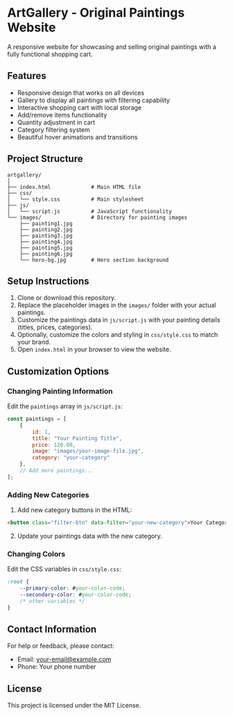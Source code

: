 # ArtGallery - Original Paintings Website

A responsive website for showcasing and selling original paintings with a fully functional shopping cart.

## Features

- Responsive design that works on all devices
- Gallery to display all paintings with filtering capability
- Interactive shopping cart with local storage
- Add/remove items functionality
- Quantity adjustment in cart
- Category filtering system
- Beautiful hover animations and transitions

## Project Structure

```
artgallery/
│
├── index.html             # Main HTML file
├── css/
│   └── style.css          # Main stylesheet
├── js/
│   └── script.js          # JavaScript functionality
└── images/                # Directory for painting images
    ├── painting1.jpg
    ├── painting2.jpg
    ├── painting3.jpg
    ├── painting4.jpg
    ├── painting5.jpg
    ├── painting6.jpg
    └── hero-bg.jpg        # Hero section background
```

## Setup Instructions

1. Clone or download this repository.
2. Replace the placeholder images in the `images/` folder with your actual paintings.
3. Customize the paintings data in `js/script.js` with your painting details (titles, prices, categories).
4. Optionally, customize the colors and styling in `css/style.css` to match your brand.
5. Open `index.html` in your browser to view the website.

## Customization Options

### Changing Painting Information

Edit the `paintings` array in `js/script.js`:

```javascript
const paintings = [
    {
        id: 1,
        title: "Your Painting Title",
        price: 120.00,
        image: "images/your-image-file.jpg",
        category: "your-category"
    },
    // Add more paintings...
];
```

### Adding New Categories

1. Add new category buttons in the HTML:

```html
<button class="filter-btn" data-filter="your-new-category">Your Category</button>
```

2. Update your paintings data with the new category.

### Changing Colors

Edit the CSS variables in `css/style.css`:

```css
:root {
    --primary-color: #your-color-code;
    --secondary-color: #your-color-code;
    /* other variables */
}
```

## Contact Information

For help or feedback, please contact:
- Email: your-email@example.com
- Phone: Your phone number

## License

This project is licensed under the MIT License. 